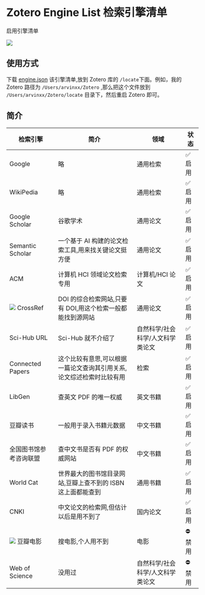 # Zotero Engine List 检索引擎清单

启用引擎清单

![](https://gw.alipayobjects.com/zos/antfincdn/XnJTWqQaeo/831a8c93-c2b5-4dfe-b7b6-6d306eda732a.png)

## 使用方式

下载 [engine.json](https://raw.githubusercontent.com/arvinxx/zotero-enginelist/master/engines.json) 该引擎清单,放到 Zotero 库的 `/locate`下面。例如，我的 Zotero 路径为 `/Users/arvinxx/Zotero` ,那么把这个文件放到 `/Users/arvinxx/Zotero/locate` 目录下，然后重启 Zotero 即可。

## 简介

| 检索引擎               | 简介                                                                 | 领域                             | 状态     |
| ---------------------- | -------------------------------------------------------------------- | -------------------------------- | -------- |
| Google                 | 略                                                                   | 通用检索                         | ✅ 启用  |
| WikiPedia              | 略                                                                   | 通用检索                         | ✅ 启用  |
| Google Scholar         | 谷歌学术                                                             | 通用论文                         | ✅ 启用  |
| Semantic Scholar       | 一个基于 AI 构建的论文检索工具,用来找关键论文挺方便                  | 通用论文                         | ✅ 启用  |
| ACM                    | 计算机 HCI 领域论文检索专用                                          | 计算机/HCI 论文                  | ✅ 启用  |
| ![][crossref] CrossRef | DOI 的综合检索网站,只要有 DOI,用这个检索一般都能找到源网站           | 通用论文                         | ✅ 启用  |
| Sci-Hub URL            | Sci-Hub 就不介绍了                                                   | 自然科学/社会科学/人文科学类论文 | ✅ 启用  |
| Connected Papers       | 这个比较有意思,可以根据一篇论文查询其引用关系,论文综述检索时比较有用 | 检索                             | ✅ 启用  |
| LibGen                 | 查英文 PDF 的唯一权威                                                | 英文书籍                         | ✅ 启用  |
| 豆瓣读书               | 一般用于录入书籍元数据                                               | 中文书籍                         | ✅ 启用  |
| 全国图书馆参考咨询联盟 | 查中文书是否有 PDF 的权威网站                                        | 中文书籍                         | ✅ 启用  |
| World Cat              | 世界最大的图书馆目录网站,豆瓣上查不到的 ISBN 这上面都能查到          | 通用书籍                         | ✅ 启用  |
| CNKI                   | 中文论文的检索网,但估计以后是用不到了                                | 国内论文                         | ✅ 启用  |
| ![][douban] 豆瓣电影   | 搜电影,个人用不到                                                    | 电影                             | ⛔️ 禁用 |
| Web of Science         | 没用过                                                               | 自然科学/社会科学/人文科学类论文 | ⛔️ 禁用 |

[douban]: https://www.douban.com/favicon.ico
[crossref]: http://crossref.org/favicon.ico
